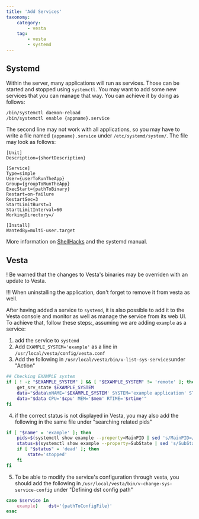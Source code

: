 ```yaml
---
title: 'Add Services'
taxonomy:
    category:
        - vesta
    tag:
        - vesta
        - systemd
---
```


## Systemd
Within the server, many applications will run as services. Those can be started and stopped using `systemctl`. You may want to add some new services that you can manage that way. You can achieve it by doing as follows:

```sh
/bin/systemctl daemon-reload
/bin/systemctl enable {appname}.service
```

The second line may not work with all applications, so you may have to write a file named `{appname}.service` under `/etc/systemd/system/`. The file may look as follows:

```systemd
[Unit]
Description={shortDescription}

[Service]
Type=simple
User={userToRunTheApp}
Group={groupToRunTheApp}
ExecStart={pathToBinary}
Restart=on-failure
RestartSec=3
StartLimitBurst=3
StartLimitInterval=60
WorkingDirectory=/

[Install]
WantedBy=multi-user.target
```

More information on [ShellHacks](https://www.shellhacks.com/systemd-service-file-example/) and the systemd manual.

## Vesta
! Be warned that the changes to Vesta's binaries may be overriden with an update to Vesta.

!!! When uninstalling the application, don't forget to remove it from vesta as well.

After having added a service to `systemd`, it is also possible to add it to the Vesta console and monitor as well as manage the service from its web UI. To achieve that, follow these steps:, assuming we are adding `example` as a service:

1. add the service to `systemd`
2. Add `EXAMPLE_SYSTEM='example'` as a line in `/usr/local/vesta/config/vesta.conf`
3. Add the following in `/usr/local/vesta/bin/v-list-sys-services`under "Action"

```sh
## Checking EXAMPLE system
if [ ! -z "$EXAMPLE_SYSTEM" ] && [ "$EXAMPLE_SYSTEM" != 'remote' ]; then
    get_srv_state $EXAMPLE_SYSTEM
    data="$data\nNAME='$EXAMPLE_SYSTEM' SYSTEM='example application' STATE='$state'"
    data="$data CPU='$cpu' MEM='$mem' RTIME='$rtime'"
fi
```

4. if the correct status is not displayed in Vesta, you may also add the following in the same file under "searching related pids"

```sh
if [ "$name" = 'example' ]; then
    pids=$(systemctl show example --property=MainPID | sed 's/MainPID=//')
    status=$(systemctl show example --property=SubState | sed 's/SubState=//')
    if [ "$status" = 'dead' ]; then
        state='stopped'
    fi
fi
```

5. To be able to modify the service's configuration through vesta, you should add the following in `/usr/local/vesta/bin/v-change-sys-service-config` under "Defining dst config path"

```sh
case $service in
    example)    dst='{pathToConfigFile}'
esac
```